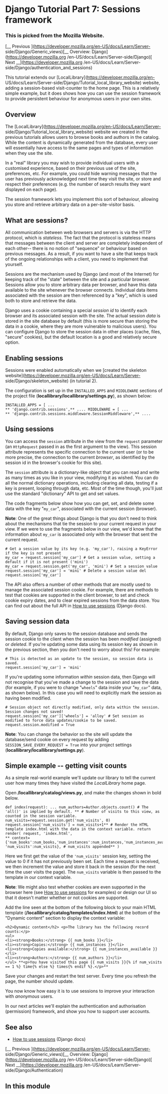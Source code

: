 # Django Tutorial Part 7: Sessions framework
### This is picked from the Mozilla Website.
[__ Previous ](https://developer.mozilla.org/en-US/docs/Learn/Server-
side/Django/Generic_views)[__ Overview: Django](https://developer.mozilla.org
/en-US/docs/Learn/Server-side/Django)[ Next __](https://developer.mozilla.org
/en-US/docs/Learn/Server-side/Django/authentication_and_sessions)

This tutorial extends our [LocalLibrary](https://developer.mozilla.org/en-
US/docs/Learn/Server-side/Django/Tutorial_local_library_website) website,
adding a session-based visit-counter to the home page. This is a relatively
simple example, but it does shows how you can use the session framework to
provide persistent behaviour for anonymous users in your own sites.

## Overview

The [LocalLibrary](https://developer.mozilla.org/en-US/docs/Learn/Server-
side/Django/Tutorial_local_library_website) website we created in the previous
tutorials allows users to browse books and authors in the catalog. While the
content is dynamically generated from the database, every user will
essentially have access to the same pages and types of information when they
use the site.

In a "real" library you may wish to provide individual users with a customised
experience, based on their previous use of the site, preferences, etc. For
example, you could hide warning messages that the user has previously
acknowledged next time they visit the site, or store and respect their
preferences (e.g. the number of search results they want displayed on each
page).

The session framework lets you implement this sort of behaviour, allowing you
store and retrieve arbitrary data on a per-site-visitor basis.

## What are sessions?

All communication between web browsers and servers is via the HTTP protocol,
which is _stateless_. The fact that the protocol is stateless means that
messages between the client and server are completely independent of each
other-- there is no notion of "sequence" or behaviour based on previous
messages. As a result, if you want to have a site that keeps track of the
ongoing relationships with a client, you need to implement that yourself.

Sessions are the mechanism used by Django (and most of the Internet) for
keeping track of the "state" between the site and a particular browser.
Sessions allow you to store arbitrary data per browser, and have this data
available to the site whenever the browser connects. Individual data items
associated with the session are then referenced by a "key", which is used both
to store and retrieve the data.

Django uses a cookie containing a special _session id_ to identify each
browser and its associated session with the site. The actual session _data_ is
stored in the site database by default (this is more secure than storing the
data in a cookie, where they are more vulnerable to malicious users). You can
configure Django to store the session data in other places (cache, files,
"secure" cookies), but the default location is a good and relatively secure
option.

## Enabling sessions

Sessions were enabled automatically when we [created the skeleton
website](https://developer.mozilla.org/en-US/docs/Learn/Server-
side/Django/skeleton_website) (in tutorial 2).

The configuration is set up in the `INSTALLED_APPS` and `MIDDLEWARE` sections
of the project file (**locallibrary/locallibrary/settings.py**), as shown
below:

    
    
    INSTALLED_APPS = [ ...
    ** 'django.contrib.sessions',** .... MIDDLEWARE = [ ...
    ** 'django.contrib.sessions.middleware.SessionMiddleware',** ....

## Using sessions

You can access the `session` attribute in the view from the `request`
parameter (an `HttpRequest` passed in as the first argument to the view). This
session attribute represents the specific connection to the current user (or
to be more precise, the connection to the current _browser_, as identified by
the session id in the browser's cookie for this site).

The `session` attribute is a dictionary-like object that you can read and
write as many times as you like in your view, modifying it as wished. You can
do all the normal dictionary operations, including clearing all data, testing
if a key is present, looping through data, etc. Most of the time though,
you'll just use the standard "dictionary" API to get and set values.

The code fragments below show how you can get, set, and delete some data with
the key "`my_car`", associated with the current session (browser).

**Note**: One of the great things about Django is that you don't need to think about the mechanisms that tie the session to your current request in your view. If we were to use the fragments below in our view, we'd know that the information about `my_car` is associated only with the browser that sent the current request.
    
    
    # Get a session value by its key (e.g. 'my_car'), raising a KeyError if the key is not present
    my_car = request.session['my_car'] # Get a session value, setting a default if it is not present ('mini')
    my_car = request.session.get('my_car', 'mini') # Set a session value
    request.session['my_car'] = 'mini' # Delete a session value del request.session['my_car']
    

The API also offers a number of other methods that are mostly used to manage
the associated session cookie.  For example, there are methods to test that
cookies are supported in the client browser, to set and check cookie expiry
dates, and to clear expired sessions from the data store. You can find out
about the full API in [How to use
sessions](https://docs.djangoproject.com/en/2.0/topics/http/sessions/) (Django
docs).

## Saving session data

By default, Django only saves to the session database and sends the session
cookie to the client when the session has been _modified_ (assigned) or
_deleted_. If you're updating some data using its session key as shown in the
previous section, then you don't need to worry about this! For example:

    
    
    # This is detected as an update to the session, so session data is saved.
    request.session['my_car'] = 'mini'

If you're updating some information _within_ session data, then Django will
not recognise that you've made a change to the session and save the data (for
example, if you were to change "`wheels`" data inside your "`my_car`" data, as
shown below). In this case you will need to explicitly mark the session as
having been modified.

    
    
    # Session object not directly modified, only data within the session. Session changes not saved!
    request.session['my_car']['wheels'] = 'alloy' # Set session as modified to force data updates/cookie to be saved.
    request.session.modified = True
    

**Note**: You can change the behavior so the site will update the database/send cookie on every request by adding `SESSION_SAVE_EVERY_REQUEST = True` into your project settings (**locallibrary/locallibrary/settings.py**).

## Simple example -- getting visit counts

As a simple real-world example we'll update our library to tell the current
user how many times they have visited the _LocalLibrary_ home page.

Open **/locallibrary/catalog/views.py**, and make the changes shown in bold
below.

    
    
    def index(request): ... num_authors=Author.objects.count() # The 'all()' is implied by default. ** # Number of visits to this view, as counted in the session variable. num_visits=request.session.get('num_visits', 0) request.session['num_visits'] = num_visits+1** # Render the HTML template index.html with the data in the context variable. return render( request, 'index.html',
    ** context={'num_books':num_books,'num_instances':num_instances,'num_instances_available':num_instances_available,'num_authors':num_authors, 'num_visits':num_visits}, # num_visits appended** )

Here we first get the value of the `'num_visits'` session key, setting the
value to 0 if it has not previously been set. Each time a request is received,
we then increment the value and store it back in the session (for the next
time the user visits the page). The `num_visits` variable is then passed to
the template in our context variable.

**Note**: We might also test whether cookies are even supported in the browser here (see [How to use sessions](https://docs.djangoproject.com/en/2.0/topics/http/sessions/) for examples) or design our UI so that it doesn't matter whether or not cookies are supported.

Add the line seen at the bottom of the following block to your main HTML
template (**/locallibrary/catalog/templates/index.html**) at the bottom of the
"Dynamic content" section to display the context variable:

    
    
    <h2>Dynamic content</h2> <p>The library has the following record counts:</p>
    <ul>
    <li><strong>Books:</strong> {{ num_books }}</li>
    <li><strong>Copies:</strong> {{ num_instances }}</li>
    <li><strong>Copies available:</strong> {{ num_instances_available }}</li>
    <li><strong>Authors:</strong> {{ num_authors }}</li>
    </ul> **<p>You have visited this page {{ num_visits }}{% if num_visits == 1 %} time{% else %} times{% endif %}.</p>**
    

Save your changes and restart the test server. Every time you refresh the
page, the number should update.

You now know how easy it is to use sessions to improve your interaction with
_anonymous_ users.

In our next articles we'll explain the authentication and authorisation
(permission) framework, and show you how to support user accounts.

## See also

  * [How to use sessions](https://docs.djangoproject.com/en/2.0/topics/http/sessions/) (Django docs)

[__ Previous ](https://developer.mozilla.org/en-US/docs/Learn/Server-
side/Django/Generic_views)[__ Overview: Django](https://developer.mozilla.org
/en-US/docs/Learn/Server-side/Django)[ Next __](https://developer.mozilla.org
/en-US/docs/Learn/Server-side/Django/Authentication)

## In this module
